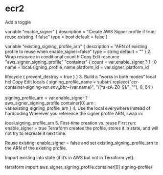 # ecr2 

Add a toggle

variable "enable_signer" {
  description = "Create AWS Signer profile if true; reuse existing if false"
  type        = bool
  default     = false
}

variable "existing_signing_profile_arn" {
  description = "ARN of existing profile to reuse when enable_signer=false"
  type        = string
  default     = ""
}
2. Wrap resource in conditional count
h
Copy
Edit
resource "aws_signer_signing_profile" "container" {
  count       = var.enable_signer ? 1 : 0
  name        = local.signing_profile_name
  platform_id = var.signer_platform_id

  lifecycle {
    prevent_destroy = true
  }
}
3. Build a “works in both modes” local
hcl
Copy
Edit
locals {
  signing_profile_name = substr(
    replace("ecr-container-signing-${var.env_abbr}-${var.name}", "/[^a-zA-Z0-9]/", ""),
    0,
    64
  )

  signing_profile_arn = var.enable_signer
    ? aws_signer_signing_profile.container[0].arn
    : var.existing_signing_profile_arn
}
4. Use the local everywhere instead of hardcoding
Wherever you reference the signer profile ARN, swap in:


local.signing_profile_arn
5. First-time creation vs. reuse
First run:
enable_signer = true
Terraform creates the profile, stores it in state, and will not try to recreate it next time.

Reuse existing:
enable_signer = false and set existing_signing_profile_arn to the ARN of the existing profile.

Import existing into state (if it’s in AWS but not in Terraform yet):

terraform import aws_signer_signing_profile.container[0] signing-profile/<existing-name>

